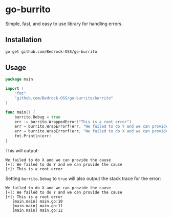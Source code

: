 # go-burrito

Simple, fast, and easy to use library for handling errors.

## Installation

```bash
go get github.com/Bedrock-OSS/go-burrito
```

## Usage

```go
package main

import (
	"fmt"
	"github.com/Bedrock-OSS/go-burrito/burrito"
)

func main() {
	burrito.Debug = true
	err := burrito.WrappedError("This is a root error")
	err = burrito.WrapErrorf(err, "We failed to do Y and we can provide the cause")
	err = burrito.WrapErrorf(err, "We failed to do X and we can provide the cause")
	fmt.Println(err)
}

```

This will output:

```
We failed to do X and we can provide the cause
[+]: We failed to do Y and we can provide the cause
[+]: This is a root error
```

Setting `burrito.Debug` to `true` will also output the stack trace for the error:

```
We failed to do X and we can provide the cause
[+]: We failed to do Y and we can provide the cause
[+]: This is a root error
   [main.main] main.go:10
   [main.main] main.go:11
   [main.main] main.go:12
```